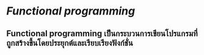 # *Functional programming*
## Functional programming เป็นกระบวนการเขียนโปรแกรมที่ถูกสร้างขึ้นโดยประยุกต์และเรียบเรียงฟังก์ชั่น
